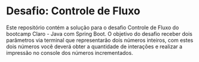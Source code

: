 # Desafio: Controle de Fluxo
Este repositório contém a solução para o desafio Controle de Fluxo do bootcamp Claro - Java com Spring Boot. O objetivo do desafio receber dois parâmetros via terminal que representarão dois números inteiros, com estes dois números você deverá obter a quantidade de interações e realizar a impressão no console dos números incrementados.

